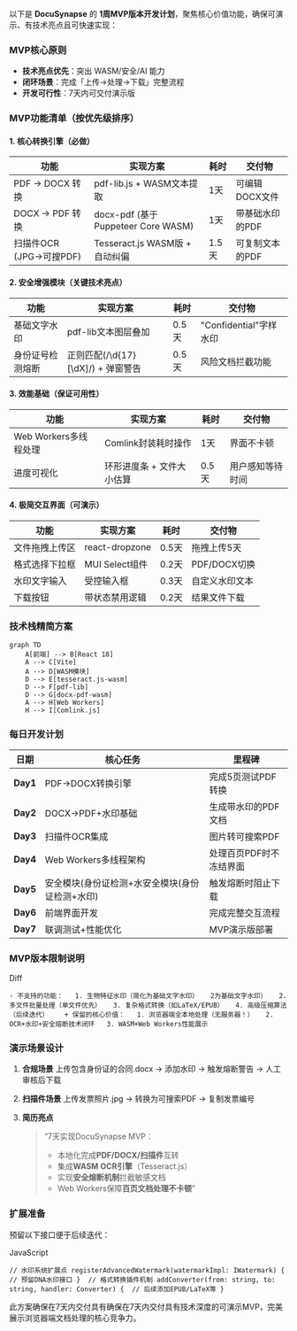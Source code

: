 
以下是 **DocuSynapse** 的 **1周MVP版本开发计划**，聚焦核心价值功能，确保可演示、有技术亮点且可快速实现：

### MVP核心原则

- **技术亮点优先**：突出 WASM/安全/AI 能力
- **闭环场景**：完成「上传→处理→下载」完整流程
- **开发可行性**：7天内可交付演示版

### MVP功能清单（按优先级排序）

#### 1. **核心转换引擎**（必做）

|功能|实现方案|耗时|交付物|
|---|---|---|---|
|PDF → DOCX 转换|pdf-lib.js + WASM文本提取|1天|可编辑DOCX文件|
|DOCX → PDF 转换|docx-pdf (基于Puppeteer Core WASM)|1天|带基础水印的PDF|
|扫描件OCR (JPG→可搜PDF)|Tesseract.js WASM版 + 自动纠偏|1.5天|可复制文本的PDF|

#### 2. **安全增强模块**（关键技术亮点）

|功能|实现方案|耗时|交付物|
|---|---|---|---|
|基础文字水印|pdf-lib文本图层叠加|0.5天|"Confidential"字样水印|
|身份证号检测熔断|正则匹配(/\d{17}[\dX]/) + 弹窗警告|0.5天|风险文档拦截功能|

#### 3. **效能基础**（保证可用性）

| 功能               | 实现方案           | 耗时   | 交付物      |
| ---------------- | -------------- | ---- | -------- |
| Web Workers多线程处理 | Comlink封装耗时操作  | 1天   | 界面不卡顿    |
| 进度可视化            | 环形进度条 + 文件大小估算 | 0.5天 | 用户感知等待时间 |

#### 4. **极简交互界面**（可演示）

| 功能      | 实现方案           | 耗时   | 交付物        |
| ------- | -------------- | ---- | ---------- |
| 文件拖拽上传区 | react-dropzone | 0.5天 | 拖拽上传5天     |
| 格式选择下拉框 | MUI Select组件   | 0.2天 | PDF/DOCX切换 |
| 水印文字输入  | 受控输入框          | 0.3天 | 自定义水印文本    |
| 下载按钮    | 带状态禁用逻辑        | 0.2天 | 结果文件下载     |

### 技术栈精简方案

```mermaid
graph TD 
	A[前端] --> B[React 18] 
	A --> C[Vite] 
	A --> D[WASM模块] 
	D --> E[tesseract.js-wasm] 
	D --> F[pdf-lib] 
	D --> G[docx-pdf-wasm] 
	A --> H[Web Workers] 
	H --> I[Comlink.js]
```

### 每日开发计划

|日期|核心任务|里程碑|
|---|---|---|
|**Day1**|PDF→DOCX转换引擎|完成5页测试PDF转换|
|**Day2**|DOCX→PDF+水印基础|生成带水印的PDF文档|
|**Day3**|扫描件OCR集成|图片转可搜索PDF|
|**Day4**|Web Workers多线程架构|处理百页PDF时不冻结界面|
|**Day5**|安全模块(身份证检测+水安全模块(身份证检测+水印)|触发熔断时阻止下载|
|**Day6**|前端界面开发|完成完整交互流程|
|**Day7**|联调测试+性能优化|MVP演示版部署|

### MVP版本限制说明

Diff

`- 不支持的功能：   1. 生物特征水印（简化为基础文字水印）   2为基础文字水印）   2. 多文件批量处理（单文件优先）   3. 复杂格式转换（如LaTeX/EPUB）   4. 高级压缩算法（后续迭代）    + 保留的核心价值：   1. 浏览器端全本地处理（无服务器！）   2. OCR+水印+安全熔断技术闭环   3. WASM+Web Workers性能展示`

### 演示场景设计

1. **合规场景** 上传包含身份证的合同.docx → 添加水印 → 触发熔断警告 → 人工审核后下载
    
2. **扫描件场景** 上传发票照片.jpg → 转换为可搜索PDF → 复制发票编号
    
3. **简历亮点**
    
    > “7天实现DocuSynapse MVP：
    > 
    > - 本地化完成**PDF/DOCX/扫描件**互转
    > - 集成**WASM OCR引擎**（Tesseract.js）
    > - 实现**安全熔断机制**拦截敏感文档
    > - Web Workers保障**百页文档处理不卡顿**”
    

### 扩展准备

预留以下接口便于后续迭代：

JavaScript

`// 水印系统扩展点 registerAdvancedWatermark(watermarkImpl: IWatermark) {  // 预留DNA水印接口 }  // 格式转换插件机制 addConverter(from: string, to: string, handler: Converter) {  // 后续添加EPUB/LaTeX等 }`

此方案确保在7天内交付具有确保在7天内交付具有技术深度的可演示MVP，完美展示浏览器端文档处理的核心竞争力。